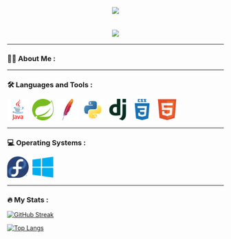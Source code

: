 <div id="header" align="center">
  <img src="https://media.giphy.com/media/WcYnTzdrjQphdu33xs/giphy.gif" width="200"/>
</div>

<div align="center">
  <img src="https://komarev.com/ghpvc/?username=Reensef&style=flat-square&color=blue" width="120" alt=""/>
</div>

</br>

<div align="center">
  <img src="https://media.giphy.com/media/YQitE4YNQNahy/giphy-downsized.gif" width="600"/>
</div>

---

### :woman_technologist: About Me :

---

### :hammer_and_wrench: Languages and Tools :
<div>
  <!-- Java -->
  <img src="https://github.com/devicons/devicon/blob/master/icons/java/java-original-wordmark.svg" title="Java" alt="Java" width="50" height="50"/>&nbsp;
  <!-- Spring -->
  <img src="https://github.com/devicons/devicon/blob/master/icons/spring/spring-original.svg" title="Spring" alt="Spring" width="50" height="50"/>&nbsp;
  <!-- Maven -->
  <img src="https://github.com/devicons/devicon/blob/master/icons/apache/apache-original.svg" title="Apache Maven" alt="Apache Maven" width="50" height="50"/>&nbsp;
  <!-- Python -->
  <img src="https://github.com/devicons/devicon/blob/master/icons/python/python-original.svg" title="Python" alt="Python" width="50" height="50"/>&nbsp;
  <!-- Django -->
  <img src="https://github.com/devicons/devicon/blob/master/icons/django/django-plain.svg" title="Django" alt="Django" width="50" height="50"/>&nbsp;
  <!-- CSS -->
  <img src="https://github.com/devicons/devicon/blob/master/icons/css3/css3-plain-wordmark.svg" title="CSS" alt="CSS" width="50" height="50"/>&nbsp;
  <!-- HTML -->
  <img src="https://github.com/devicons/devicon/blob/master/icons/html5/html5-original.svg" title="HTML" alt="HTML" width="50" height="50"/>&nbsp;
  
</div>

___

### 💻 Operating Systems :
<div>
 <!-- Fedora-->
  <img src="https://github.com/devicons/devicon/blob/master/icons/fedora/fedora-original.svg" title="Fedora" alt="Fedora" width="50" height="50"/>&nbsp;
  <!-- Windows-->
  <img src="https://github.com/devicons/devicon/blob/master/icons/windows8/windows8-original.svg" title="Windows" alt="Windows" width="50" height="50"/>&nbsp;
</div>

        
---

### :fire: My Stats :
[![GitHub Streak](http://github-readme-streak-stats.herokuapp.com?user=Reensef&theme=dark&background=0d1117)](https://git.io/streak-stats)

[![Top Langs](https://github-readme-stats.vercel.app/api/top-langs/?username=Reensef&layout=compact&theme=vision-friendly-dark)](https://github.com/anuraghazra/github-readme-stats)
